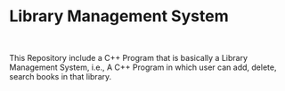 <h1>Library Management System</h1>
<br>
<p>
This Repository include a C++ Program that is basically a Library Management System, i.e., A C++ Program in which user can add, delete, search books in that library.
</p>
